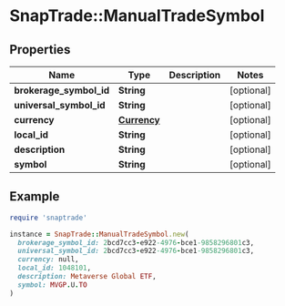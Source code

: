 # SnapTrade::ManualTradeSymbol

## Properties

| Name | Type | Description | Notes |
| ---- | ---- | ----------- | ----- |
| **brokerage_symbol_id** | **String** |  | [optional] |
| **universal_symbol_id** | **String** |  | [optional] |
| **currency** | [**Currency**](Currency.md) |  | [optional] |
| **local_id** | **String** |  | [optional] |
| **description** | **String** |  | [optional] |
| **symbol** | **String** |  | [optional] |

## Example

```ruby
require 'snaptrade'

instance = SnapTrade::ManualTradeSymbol.new(
  brokerage_symbol_id: 2bcd7cc3-e922-4976-bce1-9858296801c3,
  universal_symbol_id: 2bcd7cc3-e922-4976-bce1-9858296801c3,
  currency: null,
  local_id: 1048101,
  description: Metaverse Global ETF,
  symbol: MVGP.U.TO
)
```

